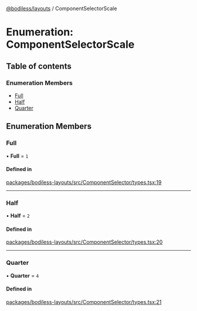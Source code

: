 [@bodiless/layouts](../README.md) / ComponentSelectorScale

# Enumeration: ComponentSelectorScale

## Table of contents

### Enumeration Members

- [Full](ComponentSelectorScale.md#full)
- [Half](ComponentSelectorScale.md#half)
- [Quarter](ComponentSelectorScale.md#quarter)

## Enumeration Members

### Full

• **Full** = ``1``

#### Defined in

[packages/bodiless-layouts/src/ComponentSelector/types.tsx:19](https://github.com/johnsonandjohnson/Bodiless-JS/blob/5e5762af0/packages/bodiless-layouts/src/ComponentSelector/types.tsx#L19)

___

### Half

• **Half** = ``2``

#### Defined in

[packages/bodiless-layouts/src/ComponentSelector/types.tsx:20](https://github.com/johnsonandjohnson/Bodiless-JS/blob/5e5762af0/packages/bodiless-layouts/src/ComponentSelector/types.tsx#L20)

___

### Quarter

• **Quarter** = ``4``

#### Defined in

[packages/bodiless-layouts/src/ComponentSelector/types.tsx:21](https://github.com/johnsonandjohnson/Bodiless-JS/blob/5e5762af0/packages/bodiless-layouts/src/ComponentSelector/types.tsx#L21)

